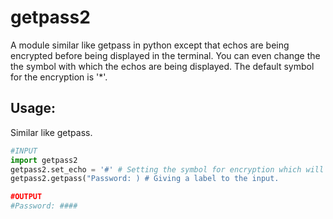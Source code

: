 # getpass2

A module similar like getpass in python except that echos are being encrypted before being displayed in the terminal.
You can even change the the symbol with which the echos are being displayed.
The default symbol for the encryption is '*'.

## Usage:
Similar like getpass.

```python
#INPUT
import getpass2
getpass2.set_echo = '#' # Setting the symbol for encryption which will going to be displayed. (Optional)
getpass2.getpass("Password: ) # Giving a label to the input.

#OUTPUT
#Password: ####

